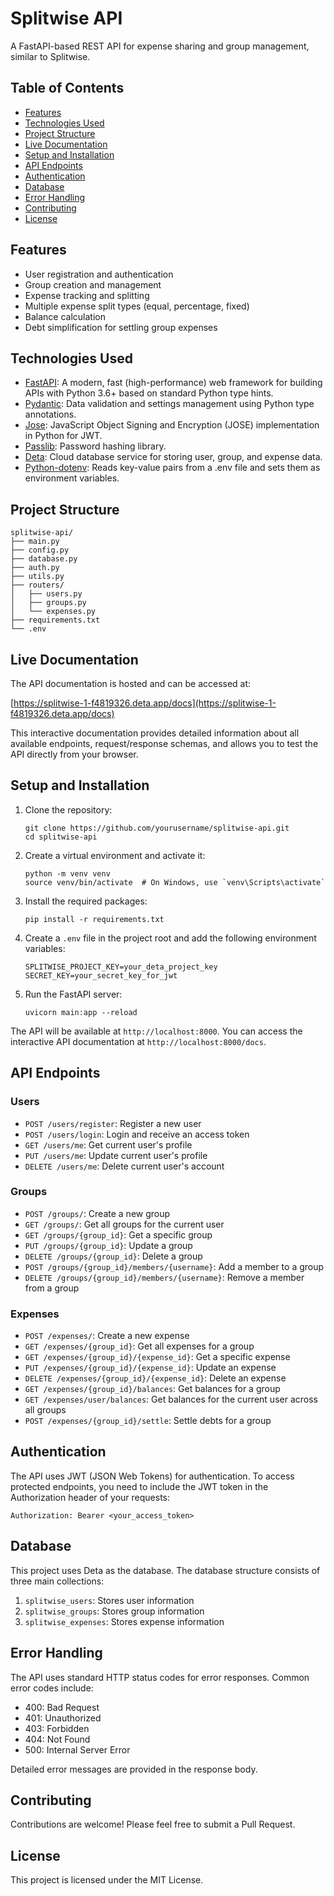 # Splitwise API

A FastAPI-based REST API for expense sharing and group management, similar to Splitwise.



## Table of Contents

- [Features](#features)
- [Technologies Used](#technologies-used)
- [Project Structure](#project-structure)
- [Live Documentation](#live-documentation)
- [Setup and Installation](#setup-and-installation)
- [API Endpoints](#api-endpoints)
- [Authentication](#authentication)
- [Database](#database)
- [Error Handling](#error-handling)
- [Contributing](#contributing)
- [License](#license)

## Features

- User registration and authentication
- Group creation and management
- Expense tracking and splitting
- Multiple expense split types (equal, percentage, fixed)
- Balance calculation
- Debt simplification for settling group expenses

## Technologies Used

- [FastAPI](https://fastapi.tiangolo.com/): A modern, fast (high-performance) web framework for building APIs with Python 3.6+ based on standard Python type hints.
- [Pydantic](https://pydantic-docs.helpmanual.io/): Data validation and settings management using Python type annotations.
- [Jose](https://python-jose.readthedocs.io/en/latest/): JavaScript Object Signing and Encryption (JOSE) implementation in Python for JWT.
- [Passlib](https://passlib.readthedocs.io/en/stable/): Password hashing library.
- [Deta](https://www.deta.sh/): Cloud database service for storing user, group, and expense data.
- [Python-dotenv](https://github.com/theskumar/python-dotenv): Reads key-value pairs from a .env file and sets them as environment variables.

## Project Structure

```
splitwise-api/
├── main.py
├── config.py
├── database.py
├── auth.py
├── utils.py
├── routers/
│   ├── users.py
│   ├── groups.py
│   └── expenses.py
├── requirements.txt
└── .env
```
## Live Documentation

The API documentation is hosted and can be accessed at:

[https://splitwise-1-f4819326.deta.app/docs](https://splitwise-1-f4819326.deta.app/docs)

This interactive documentation provides detailed information about all available endpoints, request/response schemas, and allows you to test the API directly from your browser.

## Setup and Installation

1. Clone the repository:
   ```
   git clone https://github.com/yourusername/splitwise-api.git
   cd splitwise-api
   ```

2. Create a virtual environment and activate it:
   ```
   python -m venv venv
   source venv/bin/activate  # On Windows, use `venv\Scripts\activate`
   ```

3. Install the required packages:
   ```
   pip install -r requirements.txt
   ```

4. Create a `.env` file in the project root and add the following environment variables:
   ```
   SPLITWISE_PROJECT_KEY=your_deta_project_key
   SECRET_KEY=your_secret_key_for_jwt
   ```

5. Run the FastAPI server:
   ```
   uvicorn main:app --reload
   ```

The API will be available at `http://localhost:8000`. You can access the interactive API documentation at `http://localhost:8000/docs`.

## API Endpoints

### Users

- `POST /users/register`: Register a new user
- `POST /users/login`: Login and receive an access token
- `GET /users/me`: Get current user's profile
- `PUT /users/me`: Update current user's profile
- `DELETE /users/me`: Delete current user's account

### Groups

- `POST /groups/`: Create a new group
- `GET /groups/`: Get all groups for the current user
- `GET /groups/{group_id}`: Get a specific group
- `PUT /groups/{group_id}`: Update a group
- `DELETE /groups/{group_id}`: Delete a group
- `POST /groups/{group_id}/members/{username}`: Add a member to a group
- `DELETE /groups/{group_id}/members/{username}`: Remove a member from a group

### Expenses

- `POST /expenses/`: Create a new expense
- `GET /expenses/{group_id}`: Get all expenses for a group
- `GET /expenses/{group_id}/{expense_id}`: Get a specific expense
- `PUT /expenses/{group_id}/{expense_id}`: Update an expense
- `DELETE /expenses/{group_id}/{expense_id}`: Delete an expense
- `GET /expenses/{group_id}/balances`: Get balances for a group
- `GET /expenses/user/balances`: Get balances for the current user across all groups
- `POST /expenses/{group_id}/settle`: Settle debts for a group

## Authentication

The API uses JWT (JSON Web Tokens) for authentication. To access protected endpoints, you need to include the JWT token in the Authorization header of your requests:

```
Authorization: Bearer <your_access_token>
```

## Database

This project uses Deta as the database. The database structure consists of three main collections:

1. `splitwise_users`: Stores user information
2. `splitwise_groups`: Stores group information
3. `splitwise_expenses`: Stores expense information

## Error Handling

The API uses standard HTTP status codes for error responses. Common error codes include:

- 400: Bad Request
- 401: Unauthorized
- 403: Forbidden
- 404: Not Found
- 500: Internal Server Error

Detailed error messages are provided in the response body.

## Contributing

Contributions are welcome! Please feel free to submit a Pull Request.

## License

This project is licensed under the MIT License.